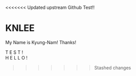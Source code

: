 <<<<<<< Updated upstream
Github Test!!

KNLEE
=======
My Name is Kyung-Nam! Thanks!

T	E	S	T	!	
H	E	L	L	O	!


					
			
					
					
>>>>>>> Stashed changes

